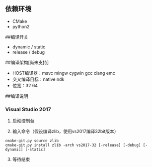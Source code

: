 ## 依赖环境

* CMake
* python2


##编译开关

* dynamic / static 
* release / debug 

##编译架构[尚未支持]

* HOST编译器：msvc mingw cygwin gcc clang emc
* 交叉编译目标：native ndk
* 位宽：32 64
  
##编译说明

### Visual Studio 2017
1. 启动控制台

2. 输入命令（假设编译zlib，使用vs2017编译32bit版本）

```
cmake-git.py source zlib
cmake-git.py install zlib -arch vs2017-32 [-release] [-debug] [-dynamic] [-static]
```

3. 等待结束

